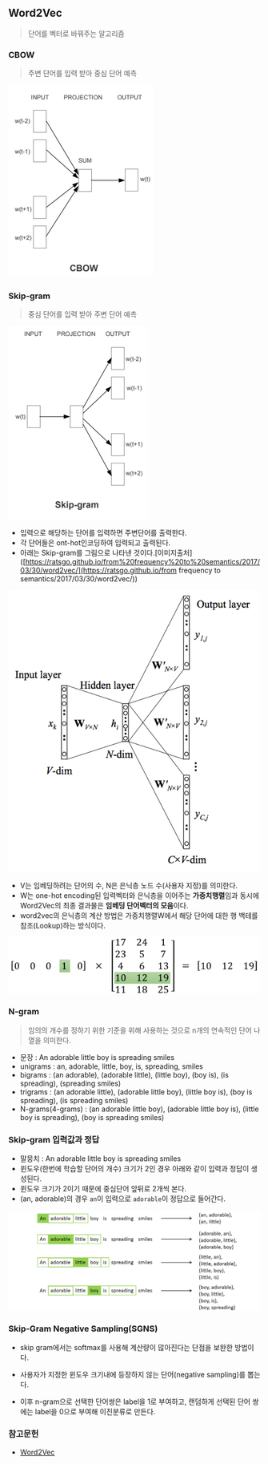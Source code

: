 ## Word2Vec

> 단어를 벡터로 바꿔주는 알고리즘

### CBOW

>주변 단어를 입력 받아 중심 단어 예측

![cbow](../markdown-images/cbow.PNG)

### Skip-gram

> 중심 단어를 입력 받아 주변 단어 예측

![skip-gram](../markdown-images/skip-gram.PNG)

* 입력으로 해당하는 단어를 입력하면 주변단어를 출력한다.
* 각 단어들은 ont-hot인코딩하여 입력되고 출력된다.
* 아래는 Skip-gram를 그림으로 나타낸 것이다.[이미지출처]([https://ratsgo.github.io/from%20frequency%20to%20semantics/2017/03/30/word2vec/](https://ratsgo.github.io/from frequency to semantics/2017/03/30/word2vec/))

![skip-gram_arch](../markdown-images/skip-gram_arch.png)

* V는 임베딩하려는 단어의 수, N은 은닉층 노드 수(사용자 지정)를 의미한다.
* W는 one-hot encoding된 입력벡터와 은닉층을 이어주는 **가중치행렬**임과 동시에 Word2Vec의 최종 결과물은 **임베딩 단어벡터의 모음**이다.
*  word2vec의 은닉층의 계산 방법은 가중치행렬W에서 해당 단어에 대한 행 백테를 참조(Lookup)하는 방식이다.

![w2v_W](../markdown-images/w2v_W.PNG)

### N-gram

> 임의의 개수를 정하기 위한 기준을 위해 사용하는 것으로 n개의 연속적인 단어 나열을 의미한다.

* 문장 : An adorable little boy is spreading smiles
* unigrams : an, adorable,  little, boy, is, spreading, smiles
* bigrams :   (an adorable), (adorable little), (little boy), (boy is), (is spreading), (spreading smiles)
* trigrams : (an adorable little), (adorable little boy), (little boy is), (boy is spreading), (is spreading smiles)
* N-grams(4-grams) : (an adorable little boy), (adorable little boy is), (little boy is spreading), (boy is spreading smiles)

### Skip-gram 입력값과 정답

* 말뭉치 :  An adorable little boy is spreading smiles
* 윈도우(한번에 학습할 단어의 개수) 크기가 2인 경우 아래와 같이 입력과 정답이 생성된다.
* 윈도우 크기가 2이기 때문에 중심단어 앞뒤로 2개씩 본다.
* (an, adorable)의 경우 `an`이 입력으로 `adorable`이 정답으로 들어간다.

![skip-gram_inout](../markdown-images/skip-gram_inout.png)

### Skip-Gram Negative Sampling(SGNS)

* skip gram에서는 softmax를 사용해 계산량이 많아진다는 단점을 보완한 방법이다.

* 사용자가 지정한 윈도우 크기내에 등장하지 않는 단어(negative sampling)를 뽑는다. 

* 이후 n-gram으로 선택한 단어쌍은 label을 1로 부여하고, 랜덤하게 선택된 단어 쌍에는 label을 0으로 부여해 이진분류로 만든다.

  

### 참고문헌

* [Word2Vec](https://arxiv.org/pdf/1301.3781.pdf)